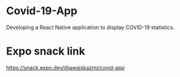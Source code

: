 # Covid-19-App
Developing a React Native application to display COVID-19 statistics.

# Expo snack link
https://snack.expo.dev/@awaiskazmi/covid-app
